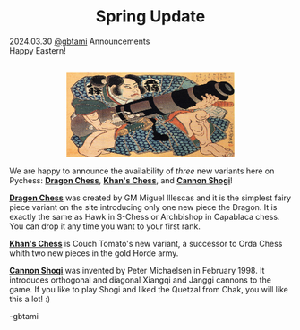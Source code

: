 <h1 align="center">Spring Update</h1>
<div class="meta-headline">
    <div class= "meta">
        <span class="text">2024.03.30</span>
        <span class="text"><a href="/@/gbtami">@gbtami</a></span>
        <span class="text">Announcements</span>
    </div>
    <div class= "headline">Happy Eastern!</div>
</div>
</br>

<p align="center">
  <img src="https://github.com/gbtami/pychess-variants/blob/master/static/images/Kuniyoshi_Utagawa_The_actor_17.jpg" width="300" height="150">
</p>

We are happy to announce the availability of *three* new variants here on Pychess: [**Dragon Chess**](https://www.pychess.org/variants/dragon.md), [**Khan's Chess**](https://www.pychess.org/variants/khans.md), and [**Cannon Shogi**](https://www.pychess.org/variants/cannohshogi.md)!

[**Dragon Chess**](https://www.pychess.org/variants/dragon.md) was created by GM Miguel Illescas and it is the simplest fairy piece variant on the site introducing only one new piece the Dragon. It is exactly the same as Hawk in S-Chess or Archbishop in Capablaca chess. You can drop it any time you want to your first rank.

[**Khan's Chess**](https://www.pychess.org/variants/khans.md) is Couch Tomato's new variant, a successor to Orda Chess whith two new pieces in the gold Horde army.

[**Cannon Shogi**](https://www.pychess.org/variants/cannohshogi.md)  was invented by Peter Michaelsen in February 1998. It introduces orthogonal and diagonal Xiangqi and Janggi cannons to the game. If you like to play Shogi and liked the Quetzal from Chak, you will like this a lot! :)

-gbtami
